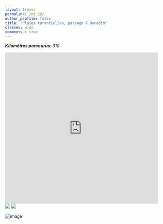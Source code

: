 ```yaml
---
layout: travel
permalink: /nz_19/
author_profile: false
title: "Pluies torentielles, passage à Dunedin"
classes: wide
comments : true
---
```


<!-- jQuery 1.8 or later, 33 KB -->
<script src="https://ajax.googleapis.com/ajax/libs/jquery/1.11.1/jquery.min.js"></script>

<!-- Fotorama from CDNJS, 19 KB -->
<link  href="https://cdnjs.cloudflare.com/ajax/libs/fotorama/4.6.4/fotorama.css" rel="stylesheet">
<script src="https://cdnjs.cloudflare.com/ajax/libs/fotorama/4.6.4/fotorama.js"></script>

***Kilomètres parcourus***: *310*

<iframe src="https://www.google.com/maps/d/u/0/embed?mid=1gwrC51_A8j1lWgYReaq8qXqwrwc0RSsH" width="100%" height="500" frameBorder="0"></iframe>

<br>


<div class="fotorama">
  <img src="https://drive.google.com/uc?id=1eSX_1OafaODeR65zBA6UNGjRrasmef1Z">
  <img src="https://drive.google.com/uc?id=1MeqAooYoCmN5XgYsm09BJBIv4AXF8PgX">
</div>


![image](https://drive.google.com/uc?id=1floKtP3AY1B022xkl1HvGqqAxw_EunZk)
